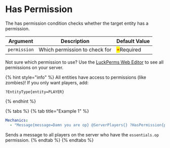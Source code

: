 # Has Permission

The has permission condition checks whether the target entity has a permission.

| Argument     | Description                   | Default Value                              |
| ------------ | ----------------------------- | ------------------------------------------ |
| `permission` | Which permission to check for | <mark style="color:red;">\*</mark>Required |

Not sure which permission to use? Use the [LuckPerms Web Editor](https://luckperms.net/editor) to see all permissions on your server.&#x20;

{% hint style="info" %}
All entities have access to permissions (like zombies)! If you only want players, add:

```
?EntityType{entity=PLAYER}
```
{% endhint %}

{% tabs %}
{% tab title="Example 1" %}
```yaml
Mechanics:
  - "Message{message=Damn you are op} @ServerPlayers{} ?HasPermission{permission=essentials.op}"
```

Sends a message to all players on the server who have the `essentials.op` permission.
{% endtab %}
{% endtabs %}



